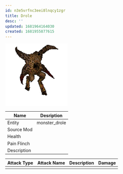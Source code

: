 ```yaml
---
id: n3e5vrfnc3eei8lnqcy1zgr
title: Drole
desc: ''
updated: 1681964164030
created: 1681955877615
---
```

![Monster Picture](assets/img/drole.png)

|Name  |Desription|
|------|-------------|
|Entity|monster_drole|
|Source Mod||
|Health||
|Pain Flinch||
|Description||

|Attack Type|Attack Name|Description|Damage|
|-----------|-----------|-----------|------|
||||